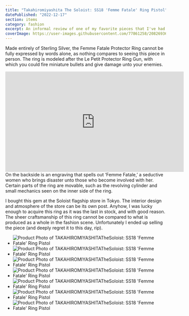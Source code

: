```yaml
---
title: "Takahiromiyashita The Soloist: SS18 'Femme Fatale' Ring Pistol"
datePublished: "2022-12-17"
section: items
category: fashion
excerpt: An informal review of one of my favorite pieces that I've had the pleasure to own. Fashion kills.
coverImage: https://user-images.githubusercontent.com/77861258/208269368-449444ef-6ca7-4bfb-8702-4fb0e9761fdb.jpg
---
```


Made entirely of Sterling Silver, the Femme Fatale Protector Ring cannot be fully expressed by words alone, as nothing compares to seeing this piece in person. The ring is modeled after the Le Petit Protector Ring Gun, with which you could fire miniature bullets and give damage unto your enemies.

<iframe width="560" height="315" src="https://www.youtube.com/embed/x3TWp29pdzU" title="YouTube video player" frameborder="0" allow="accelerometer; autoplay; clipboard-write; encrypted-media; gyroscope; picture-in-picture" allowfullscreen></iframe>

<div>
On the backside is an engraving that spells out ‘Femme Fatale,’ a seductive women who brings disaster unto those who become involved with her. Certain parts of the ring are movable, such as the revolving cylinder and small mechanics seen on the inner side of the ring.

I bought this gem at the Soloist flagship store in Tokyo. The interior design and atmosphere of the store can be its own post. Anyhow, I was lucky enough to acquire this ring as it was the last in stock, and with good reason. The sheer craftsmanship of this ring cannot be compared to what is produced as a whole in the fashion scene. Unfortunately I ended up selling the piece (and deeply regret it to this day, rip).

</div>

- <Image 
    src="https://user-images.githubusercontent.com/77861258/208269441-cf37fdc2-d1d2-4da1-b0ec-6aeedf33f141.jpg" 
    alt="Product Photo of TAKAHIROMIYASHITATheSoloist: SS18 'Femme Fatale' Ring Pistol" 
    aspectRatio="3:4"
  />
- <Image 
    src="https://user-images.githubusercontent.com/77861258/208269442-cad09bc2-b459-4c2b-9607-cf7349cd249b.jpg" 
    alt="Product Photo of TAKAHIROMIYASHITATheSoloist: SS18 'Femme Fatale' Ring Pistol" 
    aspectRatio="3:4"
  />
- <Image 
    src="https://user-images.githubusercontent.com/77861258/208269443-6ddebd21-bf2d-49f8-bdec-79230d501d1c.jpg" 
    alt="Product Photo of TAKAHIROMIYASHITATheSoloist: SS18 'Femme Fatale' Ring Pistol" 
    aspectRatio="3:4"
  />
- <Image 
    src="https://user-images.githubusercontent.com/77861258/208269445-a2fc846c-fc1b-44e0-83f0-08f00aeb3d9d.jpg" 
    alt="Product Photo of TAKAHIROMIYASHITATheSoloist: SS18 'Femme Fatale' Ring Pistol" 
    aspectRatio="3:4"
  />
- <Image 
    src="https://user-images.githubusercontent.com/77861258/208269446-5ffa0765-56eb-4573-b450-75b48e488b4d.jpg" 
    alt="Product Photo of TAKAHIROMIYASHITATheSoloist: SS18 'Femme Fatale' Ring Pistol" 
    aspectRatio="3:4"
  />
- <Image 
    src="https://user-images.githubusercontent.com/77861258/208269448-8765ff2d-0fb4-4755-b857-a24759d25011.jpg" 
    alt="Product Photo of TAKAHIROMIYASHITATheSoloist: SS18 'Femme Fatale' Ring Pistol" 
    aspectRatio="3:4"
  />
- <Image 
    src="https://user-images.githubusercontent.com/77861258/208269449-d6eabdda-df08-4867-ba30-044bf05865a0.JPG" 
    alt="Product Photo of TAKAHIROMIYASHITATheSoloist: SS18 'Femme Fatale' Ring Pistol" 
    aspectRatio="3:4"
  />
